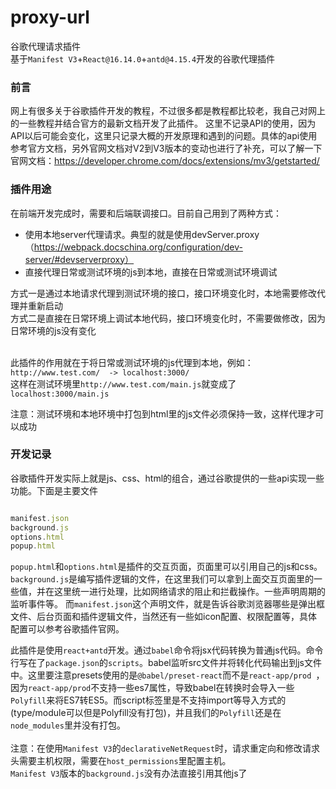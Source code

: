 # proxy-url
谷歌代理请求插件  
基于`Manifest V3`+`React@16.14.0`+`antd@4.15.4`开发的谷歌代理插件


### 前言
网上有很多关于谷歌插件开发的教程，不过很多都是教程都比较老，我自己对网上的一些教程并结合官方的最新文档开发了此插件。 
这里不记录API的使用，因为API以后可能会变化，这里只记录大概的开发原理和遇到的问题。具体的api使用参考官方文档，另外官网文档对V2到V3版本的变动也进行了补充，可以了解一下  
官网文档：https://developer.chrome.com/docs/extensions/mv3/getstarted/


### 插件用途
在前端开发完成时，需要和后端联调接口。目前自己用到了两种方式：
 - 使用本地server代理请求。典型的就是使用devServer.proxy（https://webpack.docschina.org/configuration/dev-server/#devserverproxy）
 - 直接代理日常或测试环境的js到本地，直接在日常或测试环境调试

方式一是通过本地请求代理到测试环境的接口，接口环境变化时，本地需要修改代理并重新启动  
方式二是直接在日常环境上调试本地代码，接口环境变化时，不需要做修改，因为日常环境的js没有变化  
<br/>

此插件的作用就在于将日常或测试环境的js代理到本地，例如：
`http://www.test.com/  -> localhost:3000/`  
这样在测试环境里`http://www.test.com/main.js`就变成了`localhost:3000/main.js`

注意：测试环境和本地环境中打包到html里的js文件必须保持一致，这样代理才可以成功

### 开发记录

谷歌插件开发实际上就是js、css、html的组合，通过谷歌提供的一些api实现一些功能。下面是主要文件
```javascript

manifest.json
background.js
options.html
popup.html

```
`popup.html`和`options.html`是插件的交互页面，页面里可以引用自己的js和css。  
`background.js`是编写插件逻辑的文件，在这里我们可以拿到上面交互页面里的一些值，并在这里统一进行处理，比如网络请求的阻止和拦截操作。一些声明周期的监听事件等。
而`manifest.json`这个声明文件，就是告诉谷歌浏览器哪些是弹出框文件、后台页面和插件逻辑文件，当然还有一些如icon配置、权限配置等，具体配置可以参考谷歌插件官网。

此插件是使用`react+antd`开发。通过`babel`命令将jsx代码转换为普通js代码。命令行写在了`package.json`的`scripts`。babel监听src文件并将转化代码输出到js文件中。这里要注意presets使用的是`@babel/preset-react`而不是`react-app/prod `，因为`react-app/prod`不支持一些es7属性，导致babel在转换时会导入一些``Polyfill``来将ES7转ES5。而script标签里是不支持import等导入方式的(type/module可以但是Polyfill没有打包)，并且我们的`Polyfill`还是在`node_modules`里并没有打包。  
<br/>
注意：在使用`Manifest V3`的`declarativeNetRequest`时，请求重定向和修改请求头需要主机权限，需要在`host_permissions`里配置主机。  
`Manifest V3`版本的`background.js`没有办法直接引用其他js了
